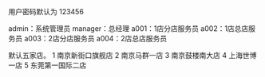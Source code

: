 用户密码默认为 123456

admin：系统管理员
manager：总经理
a001：1店分店服务员
a002：1店总店服务员
a003：2店分店服务员
a004：2店总店服务员

默认五家店。
1 南京新街口旗舰店
2 南京马群一店
3 南京鼓楼南大店
4 上海世博一店
5 东莞第一国际二店

